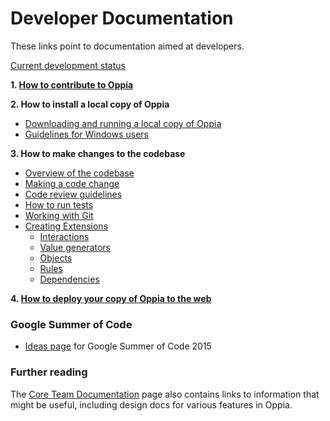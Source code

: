 # Developer Documentation #

These links point to documentation aimed at developers.

[Current development status](DevelopmentStatus.md)

**1. [How to contribute to Oppia](Contributing.md)**

**2. How to install a local copy of Oppia**
  * [Downloading and running a local copy of Oppia](GettingStarted.md)
  * [Guidelines for Windows users](WindowsGuidelines.md)

**3. How to make changes to the codebase**
  * [Overview of the codebase](CodebaseOverview.md)
  * [Making a code change](MakingAChange.md)
  * [Code review guidelines](CodeReviewGuidelines.md)
  * [How to run tests](SettingUpTests.md)
  * [Working with Git](UsingGit.md)
  * [Creating Extensions](CreatingExtensions.md)
    * [Interactions](CreatingInteractions.md)
    * [Value generators](CreatingValueGenerators.md)
    * [Objects](CreatingObjects.md)
    * [Rules](CreatingRules.md)
    * [Dependencies](CreatingDependencies.md)

**4. [How to deploy your copy of Oppia to the web](DeployingOppia.md)**

### Google Summer of Code ###

  * [Ideas page](GoogleSummerOfCode2015.md) for Google Summer of Code 2015

### Further reading ###

The [Core Team Documentation](CoreTeamDocumentation.md) page also contains links to information that might be useful, including design docs for various features in Oppia.